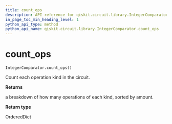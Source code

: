 ```yaml
---
title: count_ops
description: API reference for qiskit.circuit.library.IntegerComparator.count_ops
in_page_toc_min_heading_level: 1
python_api_type: method
python_api_name: qiskit.circuit.library.IntegerComparator.count_ops
---
```


# count\_ops

<span id="qiskit.circuit.library.IntegerComparator.count_ops" />

`IntegerComparator.count_ops()`

Count each operation kind in the circuit.

**Returns**

a breakdown of how many operations of each kind, sorted by amount.

**Return type**

OrderedDict

